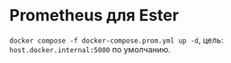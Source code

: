 # Prometheus для Ester

`docker compose -f docker-compose.prom.yml up -d`, цель: `host.docker.internal:5000` по умолчанию.
